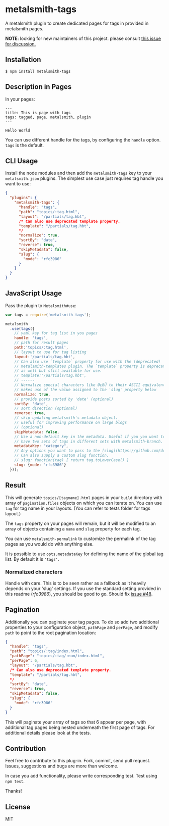 # metalsmith-tags

  A metalsmith plugin to create dedicated pages for tags in provided in metalsmith pages.

  **NOTE**: looking for new maintainers of this project. please consult [this issue for discussion.](https://github.com/totocaster/metalsmith-tags/issues/26)

## Installation

    $ npm install metalsmith-tags

## Description in Pages

  In your pages:

```
---
title: This is page with tags
tags: tagged, page, metalsmith, plugin
---

Hello World
```

You can use different handle for the tags, by configuring the `handle` option. `tags` is the default.


## CLI Usage

  Install the node modules and then add the `metalsmith-tags` key to your `metalsmith.json` plugins. The simplest use case just requires tag handle you want to use:

```json
{
  "plugins": {
    "metalsmith-tags": {
      "handle": "tags",
      "path": "topics/:tag.html",
      "layout": "/partials/tag.hbt",
      /* Can also use deprecated template property.
      "template": "/partials/tag.hbt",
      */
      "normalize": true,
      "sortBy": "date",
      "reverse": true,
      "skipMetadata": false,
      "slug": {
        "mode": "rfc3986"
      }
    }
  }
}
```

## JavaScript Usage

  Pass the plugin to `Metalsmith#use`:

```js
var tags = require('metalsmith-tags');

metalsmith
  .use(tags({
    // yaml key for tag list in you pages
    handle: 'tags',
    // path for result pages
    path:'topics/:tag.html',
    // layout to use for tag listing
    layout:'/partials/tag.hbt',
    // Can also use `template` property for use with the (deprecated)
    // metalsmith-templates plugin. The `template` property is deprecated here
    // as well but still available for use.
    // template:'/partials/tag.hbt',
    // ------
    // Normalize special characters like ØçßÜ to their ASCII equivalents ocssü
    // makes use of the value assigned to the 'slug' property below
    normalize: true,
    // provide posts sorted by 'date' (optional)
    sortBy: 'date',
    // sort direction (optional)
    reverse: true,
    // skip updating metalsmith's metadata object.
    // useful for improving performance on large blogs
    // (optional)
    skipMetadata: false,
    // Use a non-default key in the metadata. Useful if you you want to
    // have two sets of tags in different sets with metalsmith-branch.
    metadataKey: "category",
    // Any options you want to pass to the [slug](https://github.com/dodo/node-slug) package.
    // Can also supply a custom slug function.
    // slug: function(tag) { return tag.toLowerCase() }
    slug: {mode: 'rfc3986'}
  }));
```

## Result

  This will generate `topics/[tagname].html` pages in your `build` directory with array of `pagination.files` objects on which you can iterate on. You can use `tag` for tag name in your layouts. (You can refer to tests folder for tags layout.)

  The `tags` property on your pages will remain, but it will be modified to an array of objects containing a `name` and `slug` property for each tag.

  You can use `metalsmith-permalink` to customize the permalink of the tag pages as you would do with anything else.

  It is possible to use `opts.metadataKey` for defining the name of the global tag list.
  By default it is `'tags'`.

### Normalized characters

  Handle with care. This is to be seen rather as a fallback as it heavily depends on your 'slug' settings. If you use the standard setting provided in this readme (*rfc3986*), you should be good to go.  Should fix [issue #48](https://github.com/totocaster/metalsmith-tags/issues/48).

## Pagination

  Additionally you can paginate your tag pages.  To do so add two additional properties to your configuration object, `pathPage` and `perPage`, and modify `path` to point to the root pagination location:

```json
{
  "handle": "tags",
  "path": "topics/:tag/index.html",
  "pathPage": "topics/:tag/:num/index.html",
  "perPage": 6,
  "layout": "/partials/tag.hbt",
  /* Can also use deprecated template property.
  "template": "/partials/tag.hbt",
  */
  "sortBy": "date",
  "reverse": true,
  "skipMetadata": false,
  "slug": {
    "mode": "rfc3986"
  }
}
```

  This will paginate your array of tags so that 6 appear per page, with additional tag pages being nested underneath the first page of tags.  For additional details please look at the tests.

## Contribution

  Feel free to contribute to this plug-in. Fork, commit, send pull request.
  Issues, suggestions and bugs are more than welcome.

  In case you add functionality, please write corresponding test. Test using `npm test`.

  Thanks!

## License

  MIT
